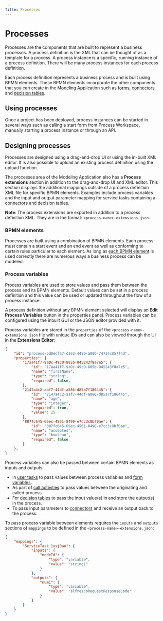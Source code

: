 ```yaml
---
Title: Processes
---
```


# Processes
Processes are the components that are built to represent a business processes. A process definition is the XML that can be thought of as a template for a process. A process instance is a specific, running instance of a process definition. There will be many process instances for each process definition. 

Each process definition represents a business process and is built using BPMN elements. These BPMN elements incorporate the other components that you can create in the Modeling Application  such as [forms](../modeling-forms/README.md), [connectors](../modeling-connectors/README.md) and [decision tables](../modeling-decisions.md). 

## Using processes
Once a project has been deployed, process instances can be started in several ways such as calling a start form from Process Workspace, manually starting a process instance or through an API.  

## Designing processes
Processes are designed using a drag-and-drop UI or using the in-built XML editor. It is also possible to upload an existing process definition using the upload function.

The processes area of the Modeling Application also has a **Process extensions** section in addition to the drag-and-drop UI and XML editor. This section displays the additional mappings outside of a process definition XML file for specific BPMN elements. Examples include process variables and the input and output parameter mapping for service tasks containing a connectors and decision tables. 

**Note**: The process extensions are exported in addition to a process definition XML. They are in the format: `<process-name>-extensions.json`.

### BPMN elements
Processes are built using a combination of BPMN elements. Each process must contain a start event and an end event as well as conforming to certain rules particular to each element. As long as [each BPMN element](../modeling-processes/processes-bpmn/README.md) is used correctly there are numerous ways a business process can be modeled.

### Process variables
Process variables are used to store values and pass them between the process and its BPMN elements. Default values can be set in a process definition and this value can be used or updated throughout the flow of a process instance.  

A process definition without any BPMN element selected will display an **Edit Process Variables** button in the properties panel. Process variables can be configured using the inbuilt GUI or the JSON editor provided with it.

Process variables are stored in the `properties` of the `<process-name>-extensions.json` file with unique IDs and can also be viewed through the UI in the **Extensions Editor**: 

```json
{
    "id": "process-5d0ecfa7-d262-4480-a00b-74734c857f4d",
    "properties": {
        "17aa41f7-9a0c-49c0-805b-045243f8a7e5": {
            "id": "17aa41f7-9a0c-49c0-805b-045243f8a7e5",
            "name": "firstName",
            "type": "string",
            "required": false,
        },
        "2147a4c2-aaf7-44df-a886-d85a7f186445": {
            "id": "2147a4c2-aaf7-44df-a886-d85a7f186445",
            "name": "age",
            "type": "integer",
            "required": true,
            "value": 25
        },
        "887fc645-66ec-4561-8490-e7cc3c8bf0ae": {
            "id": "887fc645-66ec-4561-8490-e7cc3c8bf0ae",
            "name": "accepted",
            "type": "boolean",
            "required": false
        }
    },
}
```

Process variables can also be passed between certain BPMN elements as inputs and outputs: 

* In [user tasks](../modeling-processes/processes-bpmn/bpmn-user.md) to pass values between process variables and [form variables](../modeling-forms/README.md#form-variables).
* As part of [call activities](../modeling-processes/process-bpmn/bpmn-call.md) to pass values between the originating and called process.
* For [decision tables](../modelding-decisions.md) to pass the input value(s) in and store the output(s) in the process.
* To pass input parameters to [connectors](../modeling-connectors/README.md) and receive an output back to the process. 

To pass process variable between elements requires the `inputs` and `outputs` sections of `mappings` to be defined in the `<process-name>-extensions.json`: 

```json
{
    "mappings": {
        "ServiceTask_1xsj0ao": {
            "inputs": {
                "nodeId": {
                    "type": "variable",
                    "value": "string1"
                }
            },
            "outputs": {
                "num1": {
                    "type": "variable",
                    "value": "alfrescoRequestResponseCode"
                }
            }
        }
    }
}
```

